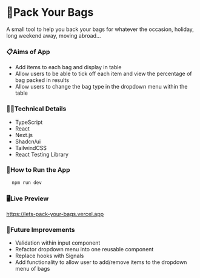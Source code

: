 # 🚀Pack Your Bags

A small tool to help you back your bags for whatever the occasion, holiday, long weekend away, moving abroad...

### 📋Aims of App

- Add items to each bag and display in table
- Allow users to be able to tick off each item and view the percentage of bag packed in results
- Allow users to change the bag type in the dropdown menu within the table

### 👩‍💻Technical Details

- TypeScript
- React
- Next.js
- Shadcn/ui
- TailwindCSS
- React Testing Library

### 🔧How to Run the App

```bash
  npm run dev
```

### 🖥️Live Preview

https://lets-pack-your-bags.vercel.app

### 💭Future Improvements

- Validation within input component
- Refactor dropdown menu into one reusable component
- Replace hooks with Signals
- Add functionality to allow user to add/remove items to the dropdown menu of bags
